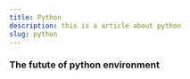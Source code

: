 ```yaml
---
title: Python
description: this is a article about python
slug: python
---
```

<!--endexcerpt-->

### The futute of python environment